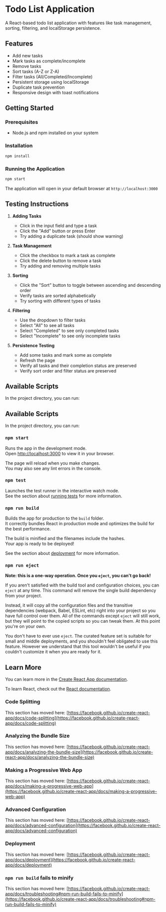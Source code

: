 # Todo List Application

A React-based todo list application with features like task management, sorting, filtering, and localStorage persistence.

## Features

- Add new tasks
- Mark tasks as complete/incomplete
- Remove tasks
- Sort tasks (A-Z or Z-A)
- Filter tasks (All/Completed/Incomplete)
- Persistent storage using localStorage
- Duplicate task prevention
- Responsive design with toast notifications

## Getting Started

### Prerequisites

- Node.js and npm installed on your system

### Installation

```bash
npm install
```

### Running the Application

```bash
npm start
```

The application will open in your default browser at `http://localhost:3000`

## Testing Instructions

1. **Adding Tasks**
   - Click in the input field and type a task
   - Click the "Add" button or press Enter
   - Try adding a duplicate task (should show warning)

2. **Task Management**
   - Click the checkbox to mark a task as complete
   - Click the delete button to remove a task
   - Try adding and removing multiple tasks

3. **Sorting**
   - Click the "Sort" button to toggle between ascending and descending order
   - Verify tasks are sorted alphabetically
   - Try sorting with different types of tasks

4. **Filtering**
   - Use the dropdown to filter tasks
   - Select "All" to see all tasks
   - Select "Completed" to see only completed tasks
   - Select "Incomplete" to see only incomplete tasks

5. **Persistence Testing**
   - Add some tasks and mark some as complete
   - Refresh the page
   - Verify all tasks and their completion status are preserved
   - Verify sort order and filter status are preserved

## Available Scripts

In the project directory, you can run:

## Available Scripts

In the project directory, you can run:

### `npm start`

Runs the app in the development mode.\
Open [http://localhost:3000](http://localhost:3000) to view it in your browser.

The page will reload when you make changes.\
You may also see any lint errors in the console.

### `npm test`

Launches the test runner in the interactive watch mode.\
See the section about [running tests](https://facebook.github.io/create-react-app/docs/running-tests) for more information.

### `npm run build`

Builds the app for production to the `build` folder.\
It correctly bundles React in production mode and optimizes the build for the best performance.

The build is minified and the filenames include the hashes.\
Your app is ready to be deployed!

See the section about [deployment](https://facebook.github.io/create-react-app/docs/deployment) for more information.

### `npm run eject`

**Note: this is a one-way operation. Once you `eject`, you can't go back!**

If you aren't satisfied with the build tool and configuration choices, you can `eject` at any time. This command will remove the single build dependency from your project.

Instead, it will copy all the configuration files and the transitive dependencies (webpack, Babel, ESLint, etc) right into your project so you have full control over them. All of the commands except `eject` will still work, but they will point to the copied scripts so you can tweak them. At this point you're on your own.

You don't have to ever use `eject`. The curated feature set is suitable for small and middle deployments, and you shouldn't feel obligated to use this feature. However we understand that this tool wouldn't be useful if you couldn't customize it when you are ready for it.

## Learn More

You can learn more in the [Create React App documentation](https://facebook.github.io/create-react-app/docs/getting-started).

To learn React, check out the [React documentation](https://reactjs.org/).

### Code Splitting

This section has moved here: [https://facebook.github.io/create-react-app/docs/code-splitting](https://facebook.github.io/create-react-app/docs/code-splitting)

### Analyzing the Bundle Size

This section has moved here: [https://facebook.github.io/create-react-app/docs/analyzing-the-bundle-size](https://facebook.github.io/create-react-app/docs/analyzing-the-bundle-size)

### Making a Progressive Web App

This section has moved here: [https://facebook.github.io/create-react-app/docs/making-a-progressive-web-app](https://facebook.github.io/create-react-app/docs/making-a-progressive-web-app)

### Advanced Configuration

This section has moved here: [https://facebook.github.io/create-react-app/docs/advanced-configuration](https://facebook.github.io/create-react-app/docs/advanced-configuration)

### Deployment

This section has moved here: [https://facebook.github.io/create-react-app/docs/deployment](https://facebook.github.io/create-react-app/docs/deployment)

### `npm run build` fails to minify

This section has moved here: [https://facebook.github.io/create-react-app/docs/troubleshooting#npm-run-build-fails-to-minify](https://facebook.github.io/create-react-app/docs/troubleshooting#npm-run-build-fails-to-minify)
